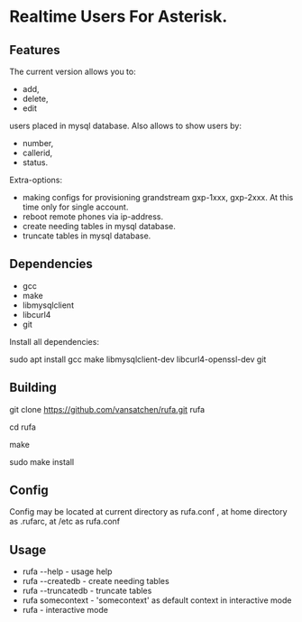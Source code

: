 # Realtime Users For Asterisk.
## Features
The current version allows you to:
* add,
* delete,
* edit

users placed in mysql database. 
Also allows to show users by:
* number,
* callerid,
* status.

Extra-options: 
* making configs for provisioning grandstream gxp-1xxx, gxp-2xxx. At this time only for single account.
* reboot remote phones via ip-address.
* create needing tables in mysql database.
* truncate tables in mysql database.

## Dependencies
* gcc
* make
* libmysqlclient
* libcurl4
* git

Install all dependencies:

  sudo apt install gcc make libmysqlclient-dev libcurl4-openssl-dev git
## Building
  git clone https://github.com/vansatchen/rufa.git rufa
  
  cd rufa
  
  make
  
  sudo make install
## Config
Config may be located at current directory as rufa.conf , at home directory as .rufarc, at /etc as rufa.conf
## Usage
* rufa --help - usage help
* rufa --createdb - create needing tables
* rufa --truncatedb - truncate tables
* rufa somecontext - 'somecontext' as default context in interactive mode
* rufa - interactive mode
